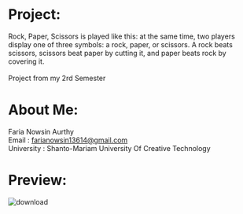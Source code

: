 # Project:
Rock, Paper, Scissors is played like this: at the same time, two players display one of three symbols: a rock, paper, or scissors. A rock beats scissors, scissors beat paper by cutting it, and paper beats rock by covering it. <br/><br/>
Project from my 2rd Semester <br/>

# About Me:
Faria Nowsin Aurthy <br/>
Email : farianowsin13614@gmail.com <br/>
University : Shanto-Mariam University Of Creative Technology <br/>

# Preview:
![download](https://github.com/user-attachments/assets/e57d6738-0f93-45ef-97e3-2c4464f8bbdb)
